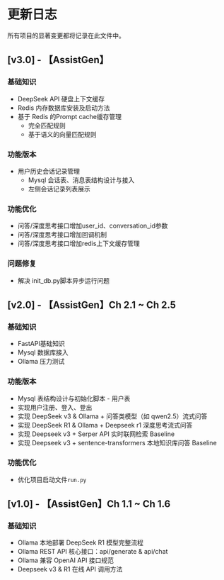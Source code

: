 # 更新日志

所有项目的显著变更都将记录在此文件中。


## [v3.0] - 【AssistGen】
### 基础知识
- DeepSeek API 硬盘上下文缓存 
- Redis 内存数据库安装及启动方法
- 基于 Redis 的Prompt cache缓存管理
    - 完全匹配规则
    - 基于语义的向量匹配规则

### 功能版本
- 用户历史会话记录管理
  - Mysql 会话表、消息表结构设计与接入
  - 左侧会话记录列表展示


### 功能优化
- 问答/深度思考接口增加user_id、conversation_id参数
- 问答/深度思考接口增加回调机制
- 问答/深度思考接口增加redis上下文缓存管理

### 问题修复
- 解决 init_db.py脚本异步运行问题

## [v2.0] - 【AssistGen】Ch 2.1 ~ Ch 2.5
### 基础知识
- FastAPI基础知识
- Mysql 数据库接入
- Ollama 压力测试

### 功能版本
- Mysql 表结构设计与初始化脚本 - 用户表
- 实现用户注册、登入、登出
- 实现 DeepSeek v3 & Ollama + 问答类模型（如 qwen2.5）流式问答
- 实现 DeepSeek R1 & Ollama + Deepseek r1  深度思考流式问答 
- 实现 Deepseek v3  + Serper API 实时联网检索 Baseline
- 实现 Deepseek v3 + sentence-transformers 本地知识库问答 Baseline

### 功能优化
- 优化项目启动文件`run.py`

## [v1.0] - 【AssistGen】Ch 1.1 ~ Ch 1.6
### 基础知识
- Ollama 本地部署 DeepSeek R1 模型完整流程
- Ollama REST API 核心接口：api/generate & api/chat
- Ollama 兼容 OpenAI API 接口规范
- Deepseek v3 & R1 在线 API 调用方法